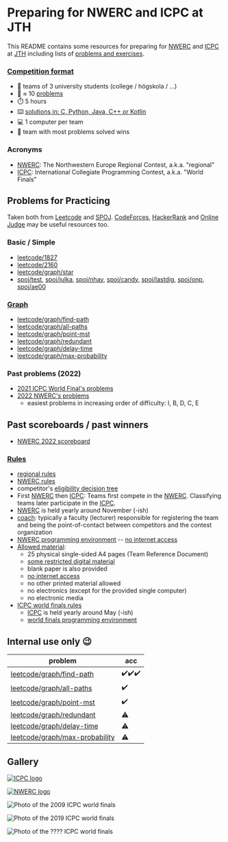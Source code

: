 Preparing for NWERC and ICPC at JTH
===================================

This README contains some resources
for preparing for [NWERC] and [ICPC] at [JTH]
including lists of [problems and exercises](#problems-for-practicing).


### [Competition format]

* 👥 teams of 3 university students (college / högskola / ...)
* 🚩 ≈ 10 [problems]
* ⏱️ 5 hours
* ⌨️ [solutions in: C, Python, Java, C++ or Kotlin](https://docs.icpc.global/worldfinals-programming-environment/)
* 💻 1 computer per team
* 🎈 team with most problems solved wins


### Acronyms

* [NWERC]: The Northwestern Europe Regional Contest, a.k.a. "regional"
* [ICPC]: International Collegiate Programming Contest, a.k.a. "World Finals"


## Problems for Practicing

Taken both from [Leetcode] and [SPOJ].
[CodeForces], [HackerRank] and [Online Judge] may be useful resources too.


### Basic / Simple

* [leetcode/1827]
* [leetcode/2160]
* [leetcode/graph/star]
* [spoj/test],
  [spoj/julka],
  [spoj/nhay],
  [spoj/candy],
  [spoj/lastdig],
  [spoj/onp],
  [spoj/ae00]


### [Graph](https://leetcode.com/tag/graph/)

* [leetcode/graph/find-path]
* [leetcode/graph/all-paths]
* [leetcode/graph/point-mst]
* [leetcode/graph/redundant]
* [leetcode/graph/delay-time]
* [leetcode/graph/max-probability]

[spoj/test]:    https://spoj.com/problems/TEST
[spoj/julka]:   https://spoj.com/problems/JULKA
[spoj/nhay]:    https://spoj.com/problems/NHAY
[spoj/candy]:   https://spoj.com/problems/CANDY
[spoj/lastdig]: https://spoj.com/problems/LASTDIG
[spoj/onp]:     https://spoj.com/problems/ONP
[spoj/ae00]:    https://spoj.com/problems/AE00
[leetcode/1827]:                  https://leetcode.com/problems/minimum-operations-to-make-the-array-increasing
[leetcode/2160]:                  https://leetcode.com/problems/minimum-sum-of-four-digit-number-after-splitting-digits
[leetcode/graph/find-path]:       https://leetcode.com/problems/find-if-path-exists-in-graph
[leetcode/graph/all-paths]:       https://leetcode.com/problems/all-paths-from-source-to-target
[leetcode/graph/point-mst]:       https://leetcode.com/problems/min-cost-to-connect-all-points
[leetcode/graph/star]:            https://leetcode.com/problems/find-center-of-star-graph
[leetcode/graph/redundant]:       https://leetcode.com/problems/redundant-connection
[leetcode/graph/delay-time]:      https://leetcode.com/problems/network-delay-time
[leetcode/graph/max-probability]: https://leetcode.com/problems/path-with-maximum-probability

### Past problems (2022)

* [2021 ICPC World Final's problems](https://icpc.global/worldfinals/problems/icpc2021.pdf)
* [2022 NWERC's problems](https://2022.nwerc.eu/main/problem-set.pdf)
	- easiest problems in increasing order of difficulty: I, B, D, C, E


## Past scoreboards / past winners

* [NWERC 2022 scoreboard](https://2022.nwerc.eu/main/scoreboard/)


### [Rules]

* [regional rules]
* [NWERC rules]
* competitor's [eligibility decision tree](https://drive.google.com/file/d/1Gt0gh7e9ubSZOr1ZpZ3liU1g0__fPzg1/view)
* First [NWERC] then [ICPC]:
  Teams first compete in the [NWERC].
  Classifying teams later participate in the [ICPC].
* [NWERC] is held yearly around November (-ish)
* [coach]: typically a faculty (lecturer)
           responsible for registering the team and being the
           point-of-contact between competitors and the contest organization
* [NWERC programming environment] -- [no internet access]
* [Allowed material]:
	- 25 physical single-sided A4 pages (Team Reference Document)
	- [some restricted digital material]
	- blank paper is also provided
	- [no internet access]
	- no other printed material allowed
	- no electronics (except for the provided single computer)
	- no electronic media
* [ICPC world finals rules]
	- [ICPC] is held yearly around May (-ish)
	- [world finals programming environment]


## Internal use only 😉

| problem                          | acc |
| -------------------------------- | --- |
| [leetcode/graph/find-path]       | ✔️✔️✔️ |
| [leetcode/graph/all-paths]       | ✔️   |
| [leetcode/graph/point-mst]       | ✔️   |
| [leetcode/graph/redundant]       | ⚠️   |
| [leetcode/graph/delay-time]      | ⚠️   |
| [leetcode/graph/max-probability] | ⚠️   |


## Gallery

[![ICPC logo](https://upload.wikimedia.org/wikipedia/en/1/1d/ICPC_International_Collegiate_Programming_Contest_logo%2C_Aug_2018.png)](https://icpc.global)

[![NWERC logo](https://2022.nwerc.eu/nwerc-website.svg)](https://2022.nwerc.eu/)

![Photo of the 2009 ICPC world finals](https://live.staticflickr.com/1526/26113291873_9208648a69_b.jpg)

![Photo of the 2019 ICPC world finals](https://live.staticflickr.com/7884/32596056617_5dc85ee500_b.jpg)

![Photo of the ???? ICPC world finals](https://miro.medium.com/v2/resize:fit:720/format:webp/1*mWjv-mIg4gGw7vhj-uCyRw.jpeg)


[NWERC]: https://nwerc.eu/
[ICPC]: https://icpc.global/
[JTH]: https://ju.se/om-oss/tekniska-hogskolan.html

[problems]: https://2022.nwerc.eu/main/problem-set.pdf

[rules]:          https://icpc.global/regionals/rules
[regional rules]: https://icpc.global/regionals/rules
[ICPC world finals rules]: https://icpc.global/worldfinals/rules
[NWERC rules]:    https://2022.nwerc.eu/rules/
[coach]:          https://icpc.global/regionals/rules

[world finals programming environment]: https://docs.icpc.global/worldfinals-programming-environment/
[NWERC programming environment]: https://2022.nwerc.eu/systems/
[no internet access]: https://2022.nwerc.eu/rules/#contest-materials
[Allowed material]:   https://2022.nwerc.eu/rules/#contest-materials
[some restricted digital material]: https://2022.nwerc.eu/systems#documentation--specification--reference-material

[Leetcode]:       https://leetcode.com/
[SPOJ]:           https://spoj.com/
[HackerRank]:     https://hackerrank.com/
[CodeForces]:     https://codeforces.com/
[Online Judge]:   https://onlinejudge.org/

[Competition format]: https://live.staticflickr.com/1526/26113291873_9208648a69_b.jpg
